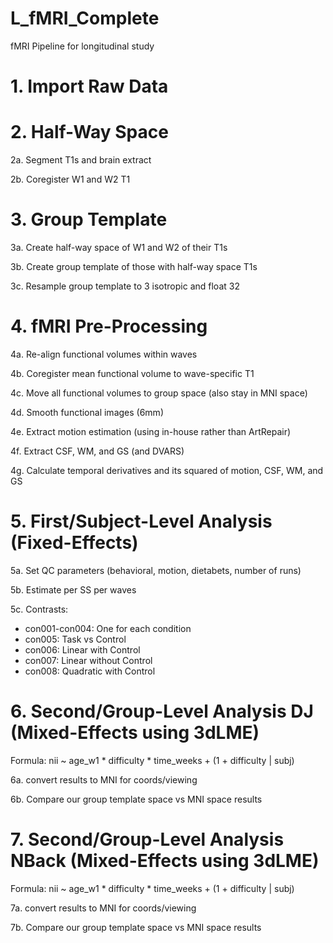 # L_fMRI_Complete

fMRI Pipeline for longitudinal study

# 1. Import Raw Data

# 2. Half-Way Space

2a. Segment T1s and brain extract

2b. Coregister W1 and W2 T1

# 3. Group Template

3a. Create half-way space of W1 and W2 of their T1s

3b. Create group template of those with half-way space T1s

3c. Resample group template to 3 isotropic and float 32

# 4. fMRI Pre-Processing

4a. Re-align functional volumes within waves

4b. Coregister mean functional volume to wave-specific T1

4c. Move all functional volumes to group space (also stay in MNI space)

4d. Smooth functional images (6mm)

4e. Extract motion estimation (using in-house rather than ArtRepair)

4f. Extract CSF, WM, and GS (and DVARS)

4g. Calculate temporal derivatives and its squared of motion, CSF, WM, and GS

# 5. First/Subject-Level Analysis (Fixed-Effects)

5a. Set QC parameters (behavioral, motion, dietabets, number of runs)

5b. Estimate per SS per waves

5c. Contrasts:

* con001-con004: One for each condition
* con005: Task vs Control
* con006: Linear with Control
* con007: Linear without Control
* con008: Quadratic with Control

# 6. Second/Group-Level Analysis DJ (Mixed-Effects using 3dLME)

Formula: nii ~ age_w1 * difficulty * time_weeks + (1 + difficulty | subj)

6a. convert results to MNI for coords/viewing

6b. Compare our group template space vs MNI space results

# 7. Second/Group-Level Analysis NBack (Mixed-Effects using 3dLME)

Formula: nii ~ age_w1 * difficulty * time_weeks + (1 + difficulty | subj)

7a. convert results to MNI for coords/viewing

7b. Compare our group template space vs MNI space results

